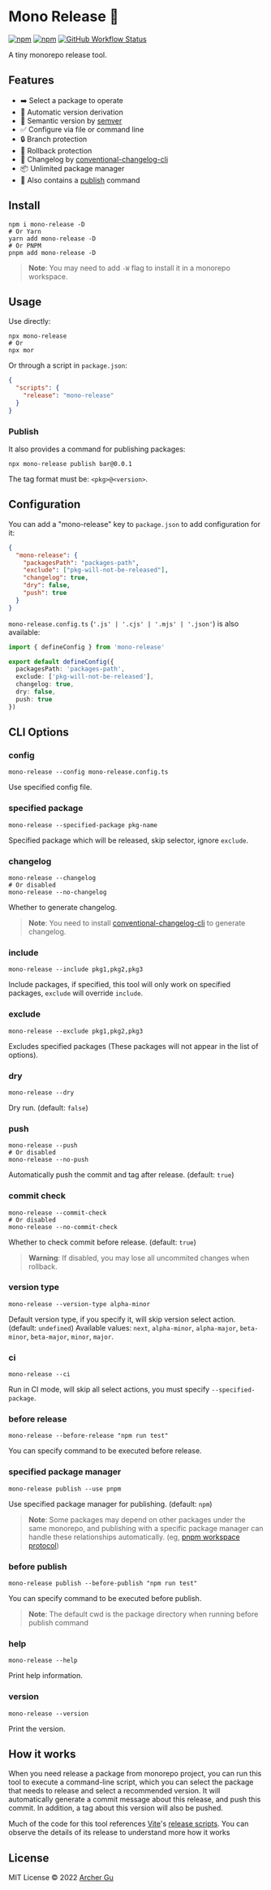 # Mono Release 🎉
[![npm](https://img.shields.io/npm/v/mono-release?style=flat-square)](https://npm.im/mono-release) [![npm](https://img.shields.io/npm/dw/mono-release?style=flat-square)](https://npm.im/mono-release) [![GitHub Workflow Status](https://img.shields.io/github/actions/workflow/status/ArcherGu/mono-release/ci.yml?style=flat-square)](https://github.com/ArcherGu/mono-release/actions/workflows/ci.yml)

A tiny monorepo release tool.

## Features

- ➡️ Select a package to operate
- 🤖 Automatic version derivation
- 🔖 Semantic version by [semver](https://npm.im/semver)
- ✅ Configure via file or command line
- 🔒 Branch protection
- 🛞 Rollback protection
- 📄 Changelog by [conventional-changelog-cli](https://npm.im/conventional-changelog-cli)
- 📦 Unlimited package manager
- 📢 Also contains a [publish](https://github.com/ArcherGu/mono-release/blob/main/src/publish.ts) command

## Install

```shell
npm i mono-release -D
# Or Yarn
yarn add mono-release -D
# Or PNPM
pnpm add mono-release -D
```

> **Note**: You may need to add `-W` flag to install it in a monorepo workspace.

## Usage

Use directly: 
```shell
npx mono-release
# Or
npx mor
```
Or through a script in `package.json`:
```json
{
  "scripts": {
    "release": "mono-release"
  }
}
```

### Publish
It also provides a command for publishing packages:
```shell
npx mono-release publish bar@0.0.1
```
The tag format must be: `<pkg>@<version>`.


## Configuration
You can add a "mono-release" key to `package.json` to add configuration for it:
```json
{
  "mono-release": {
    "packagesPath": "packages-path",
    "exclude": ["pkg-will-not-be-released"],
    "changelog": true,
    "dry": false,
    "push": true
  }
}
```
`mono-release.config.ts` (`'.js' | '.cjs' | '.mjs' | '.json'`) is also available:
```ts
import { defineConfig } from 'mono-release'

export default defineConfig({
  packagesPath: 'packages-path',
  exclude: ['pkg-will-not-be-released'],
  changelog: true,
  dry: false,
  push: true
})
```

## CLI Options

### config

```shell
mono-release --config mono-release.config.ts
```
Use specified config file.

### specified package

```shell
mono-release --specified-package pkg-name
```
Specified package which will be released, skip selector, ignore `exclude`.

### changelog

```shell
mono-release --changelog
# Or disabled
mono-release --no-changelog
```
Whether to generate changelog.
> **Note**: You need to install [conventional-changelog-cli](https://npm.im/conventional-changelog-cli) to generate changelog.

### include
```
mono-release --include pkg1,pkg2,pkg3
```
Include packages, if specified, this tool will only work on specified packages, `exclude` will override `include`.

### exclude

```shell
mono-release --exclude pkg1,pkg2,pkg3
```
Excludes specified packages (These packages will not appear in the list of options).

### dry

```shell
mono-release --dry
```
Dry run. (default: `false`)

### push

```shell
mono-release --push
# Or disabled
mono-release --no-push
```
Automatically push the commit and tag after release. (default: `true`)

### commit check

```shell
mono-release --commit-check
# Or disabled
mono-release --no-commit-check
```
Whether to check commit before release. (default: `true`)
> **Warning**: If disabled, you may lose all uncommited changes when rollback.

### version type

```shell
mono-release --version-type alpha-minor
```
Default version type, if you specify it, will skip version select action. (default: `undefined`)
Available values: `next`, `alpha-minor`, `alpha-major`, `beta-minor`, `beta-major`, `minor`, `major`.

### ci

```shell
mono-release --ci
```
Run in CI mode, will skip all select actions, you must specify `--specified-package`.

### before release

```shell
mono-release --before-release "npm run test"
```
You can specify command to be executed before release.

### specified package manager

```shell
mono-release publish --use pnpm
```
Use specified package manager for publishing. (default: `npm`)
> **Note**: Some packages may depend on other packages under the same monorepo, and publishing with a specific package manager can handle these relationships automatically. (eg, [pnpm workspace protocol](https://pnpm.io/workspaces#workspace-protocol-workspace))

### before publish

```shell
mono-release publish --before-publish "npm run test"
```
You can specify command to be executed before publish.

> **Note**: The default cwd is the package directory when running before publish command

### help

```shell
mono-release --help
```
Print help information.

### version

```shell
mono-release --version
```
Print the version.

## How it works

When you need release a package from monorepo project, you can run this tool to execute a command-line script, which you can select the package that needs to release and select a recommended version. It will automatically generate a commit message about this release, and push this commit. In addition, a tag about this version will also be pushed.

 Much of the code for this tool references [Vite](https://github.com/vitejs/vite)'s [release scripts](https://github.com/vitejs/vite/tree/main/scripts). You can observe the details of its release to understand more how it works

## License

MIT License © 2022 [Archer Gu](https://github.com/archergu)